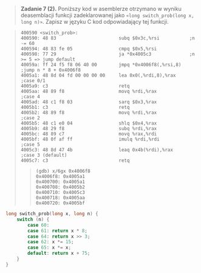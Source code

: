 > **Zadanie 7 (2).** Poniższy kod w asemblerze otrzymano w wyniku deasemblacji funkcji zadeklarowanej jako `«long switch_prob(long x, long n)»`. Zapisz w języku C kod odpowiadający tej funkcji.

> ```assembly
> 400590 <switch_prob>:
> 400590: 48 83                       subq $0x3c,%rsi           ;n -= 60
> 400594: 48 83 fe 05                 cmpq $0x5,%rsi
> 400598: 77 29                       ja *0x4005c3              ;n >= 5 => jump default
> 40059a: ff 24 f5 f8 06 40 00        jmpq *0x4006f8(,%rsi,8)   ;jump n * 8 + 0x4006f8
> 4005a1: 48 8d 04 fd 00 00 00 00     lea 0x0(,%rdi,8),%rax     ;case 0/1
> 4005a9: c3                          retq
> 4005aa: 48 89 f8                    movq %rdi,%rax            ;case 4
> 4005ad: 48 c1 f8 03                 sarq $0x3,%rax
> 4005b1: c3                          retq
> 4005b2: 48 89 f8                    movq %rdi,%rax            ;case 2
> 4005b5: 48 c1 e0 04                 shlq $0x4,%rax
> 4005b9: 48 29 f8                    subq %rdi,%rax
> 4005bc: 48 89 c7                    movq %rax,%rdi
> 4005bf: 48 0f af ff                 imulq %rdi,%rdi           ;case 5
> 4005c3: 48 8d 47 4b                 leaq 0x4b(%rdi),%rax      ;case 3 (default)
> 4005c7: c3                          retq
> ```
>> ```assembly
>> (gdb) x/6gx 0x4006f8
>> 0x4006f8: 0x4005a1
>> 0x400700: 0x4005a1
>> 0x400708: 0x4005b2
>> 0x400710: 0x4005c3
>> 0x400718: 0x4005aa
>> 0x400720: 0x4005bf
>> ```

```c
long switch_prob(long x, long n) {
    switch (n) {
        case 60:
        case 61: return x * 8;
        case 64: return x >> 3;
        case 62: x *= 15;
        case 65: x *= x;
        default: return x + 75;
    }
}
```
